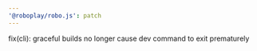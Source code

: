 ```yaml
---
'@roboplay/robo.js': patch
---
```


fix(cli): graceful builds no longer cause dev command to exit prematurely
